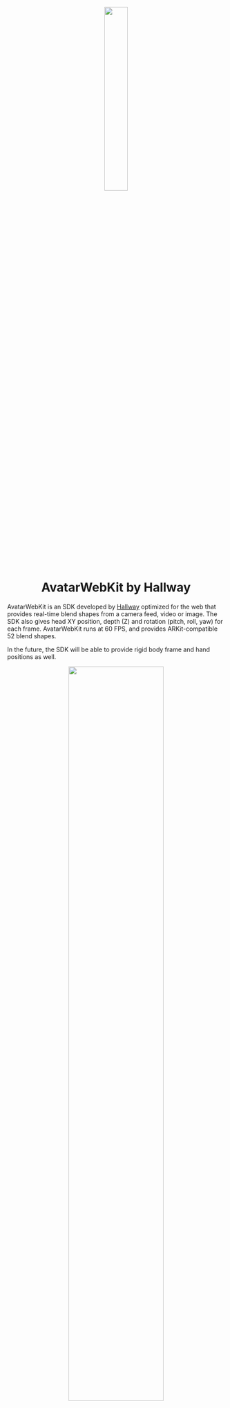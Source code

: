<p align="center">
  <img width="33%" height="auto" src="docs/assets/tryMe.gif">
  <h1 align="center">
    AvatarWebKit by Hallway
  </h1>
</p>

AvatarWebKit is an SDK developed by [Hallway](joinhallway.com) optimized for the web that provides real-time blend shapes from a camera feed, video or image. The SDK also gives head XY position, depth (Z) and rotation (pitch, roll, yaw) for each frame. AvatarWebKit runs at 60 FPS, and provides ARKit-compatible 52 blend shapes.

In the future, the SDK will be able to provide rigid body frame and hand positions as well.

<p align="center">
  <img width="66%" height="auto" src="docs/assets/demo.gif">
</p>

Hallway drives their avatar technology using Machine Learning models that predict highly accurate blend shapes from images & video feeds in real-time. The ML pipeline is optimized for real-time video to achieve both high framerate and lifelike animations.

Our vision for the future is an "open metaverse" where you can take your character with you anywhere. We believe tools like AvatarWebKit can help pave that road. The models we've provided here are available to use in your applications for free. [Contact us]() to get in touch about making your characters compatible with Hallway!

## Installation

```bash
# yarn
yarn add @quarkworks-inc/avatar-webkit

# npm
npm install @quarkworks-inc/avatar-webkit
```

## First Steps

1. [Get an API token](https://joinhallway.com/sdk/)

2. Start your predictor

```ts
import { AUPredictor } from '@quarkworks-inc/avatar-webkit'
// ...

let predictor = new AUPredictor({
  apiToken: <YOUR_API_TOKEN>,
  shouldMirrorOutput: true,
})

let stream = await navigator.mediaDevices.getUserMedia({
  audio: false,
  video: {
    width: { ideal: 640 },
    height: { ideal: 360 },
    facingMode: 'user'
  }
})

predictor.onPredict = (results => {
  console.log(results)
})

// or if you like RX
predictor.dataStream.subscribe(results => {
  console.log(results)
})

predictor.start({ stream })
```

# More Docs

https://docs.google.com/document/d/16c3qSYvMi_5l2zXdrsykb2xH6XneOqxTd2wwnEVawxY/edit#


# Example Projects

### Using AvatarWebKit
- [Basic example running predictor w/o rendering](https://github.com/Hallway-Inc/AvatarWebKit/tree/main/examples/blendshapes-only)
- [Predictor + React + Three.js (basic)](https://github.com/Hallway-Inc/AvatarWebKit/tree/main/examples/react-app-with-threejs)
- [Video Call Style UI](https://github.com/Hallway-Inc/AvatarWebKit/tree/main/examples/render-multiple-avatars)
- [Using our rendering kit module](https://github.com/Hallway-Inc/AvatarWebKit/tree/main/examples/hallway-rendering-tools)

### Popular model integrations

- [ReadyPlayerMe Examples](https://github.com/Hallway-Inc/AvatarWebKit/tree/main/examples/ready-player-me-tutorials)

# FAQ

### API Token? What is that and why do I need it?
An API key is your unique identifier that will allow you to authenticate when using the SDK.

### What browsers are supported?
We recommend Chromium based browsers for best performance, but all other major browsers are supported. We are currently working on performance improvements for Safari, Firefox and Edge.

### Is mobile supported?
The models will currently run on mobile but need to be optimized. We are working on configuration options which will allow you to choose to run lighter models.

### Do you have any native SDKs?

We do not have an official SDK yet, but our ML pipeline is native-first and the models are used in our Mac OS app [Hallway Tile](joinhallway.com). We have the capaibility to create SDKs for most common platforms (macOS/Windows/Linux, iOS/Android). Each SDK will follow the same data standard for BlendShapes/predictions and will include encoders for portability between environments. This means you can do some creative things between native, web, etc.!

If you are interested in native SDKs, we'd love to hear from you!

### Is this production ready?

Yes, depending on your needs. There may be a couple rough edges at the moment, but the SDK has been in use internally at our company for over 1 year and in production with several pilot companies.

We are currently making no SLAs for the SDK, but we are happy to cooperate with you on any improvements you need to get it going in production. 

### Can I make feature requests?

YES!!! We are in an open beta currently and would love to hear your feedback. [Discord](https://discord.gg/jYCHaMASz7) or [contact@joinhallway.com](mailto:contact@joinhallway.com) are the best places to reach us.

### What’s the best place to reach out for support?

We are active daily on our [Discord](https://discord.gg/jYCHaMASz7) and can help with any problems you may have! If discord doesn’t work for you, reach out to [support@joinhallway.com](mailto:support@joinhallway.com)

# Other Hallway Tools

https://github.com/Hallway-Inc/AvatarWebKit-Rendering

If you are using three, we've released this open source tooling module you can import freely. This pairs especially well with video-call style apps, as we provide a three world setup that works well for rendering multiple avatars on screen at once Zoom-style.

[TODO] More coming :)
